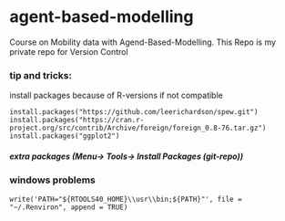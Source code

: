 # agent-based-modelling
Course on Mobility data with Agend-Based-Modelling. This Repo is my private repo for Version Control

### tip and tricks:

install packages because of R-versions if not compatible
``` 
install.packages("https://github.com/leerichardson/spew.git")
install.packages("https://cran.r-project.org/src/contrib/Archive/foreign/foreign_0.8-76.tar.gz")
install.packages("ggplot2") 
```
##### extra packages (Menu-> Tools-> Install Packages (git-repo)) 

### windows problems
``` 
write('PATH="${RTOOLS40_HOME}\\usr\\bin;${PATH}"', file = "~/.Renviron", append = TRUE) 
``` 
